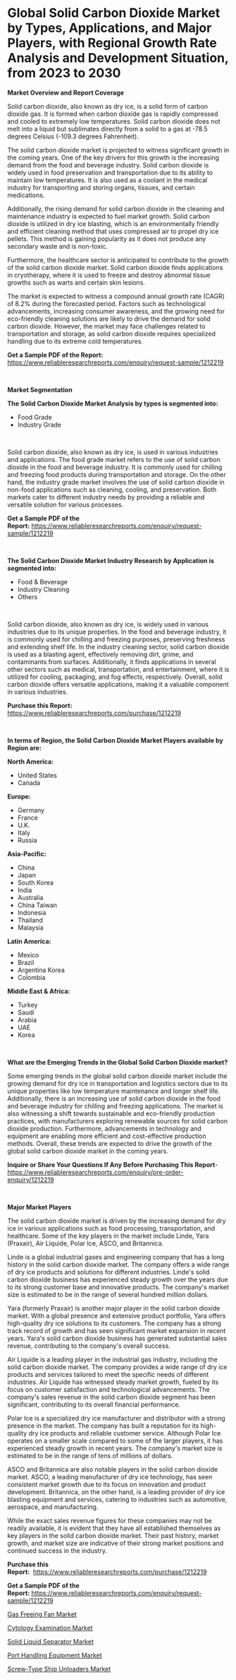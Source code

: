 <p><h1>Global Solid Carbon Dioxide Market by Types, Applications, and Major Players, with Regional Growth Rate Analysis and Development Situation, from 2023 to 2030</h1></p><p><strong>Market Overview and Report Coverage</strong></p>
<p><p>Solid carbon dioxide, also known as dry ice, is a solid form of carbon dioxide gas. It is formed when carbon dioxide gas is rapidly compressed and cooled to extremely low temperatures. Solid carbon dioxide does not melt into a liquid but sublimates directly from a solid to a gas at -78.5 degrees Celsius (-109.3 degrees Fahrenheit).</p><p>The solid carbon dioxide market is projected to witness significant growth in the coming years. One of the key drivers for this growth is the increasing demand from the food and beverage industry. Solid carbon dioxide is widely used in food preservation and transportation due to its ability to maintain low temperatures. It is also used as a coolant in the medical industry for transporting and storing organs, tissues, and certain medications.</p><p>Additionally, the rising demand for solid carbon dioxide in the cleaning and maintenance industry is expected to fuel market growth. Solid carbon dioxide is utilized in dry ice blasting, which is an environmentally friendly and efficient cleaning method that uses compressed air to propel dry ice pellets. This method is gaining popularity as it does not produce any secondary waste and is non-toxic.</p><p>Furthermore, the healthcare sector is anticipated to contribute to the growth of the solid carbon dioxide market. Solid carbon dioxide finds applications in cryotherapy, where it is used to freeze and destroy abnormal tissue growths such as warts and certain skin lesions.</p><p>The market is expected to witness a compound annual growth rate (CAGR) of 8.2% during the forecasted period. Factors such as technological advancements, increasing consumer awareness, and the growing need for eco-friendly cleaning solutions are likely to drive the demand for solid carbon dioxide. However, the market may face challenges related to transportation and storage, as solid carbon dioxide requires specialized handling due to its extreme cold temperatures.</p></p>
<p><strong>Get a Sample PDF of the Report:</strong> <a href="https://www.reliableresearchreports.com/enquiry/request-sample/1212219">https://www.reliableresearchreports.com/enquiry/request-sample/1212219</a></p>
<p>&nbsp;</p>
<p><strong>Market Segmentation</strong></p>
<p><strong>The Solid Carbon Dioxide Market Analysis by types is segmented into:</strong></p>
<p><ul><li>Food Grade</li><li>Industry Grade</li></ul></p>
<p>&nbsp;</p>
<p><p>Solid carbon dioxide, also known as dry ice, is used in various industries and applications. The food grade market refers to the use of solid carbon dioxide in the food and beverage industry. It is commonly used for chilling and freezing food products during transportation and storage. On the other hand, the industry grade market involves the use of solid carbon dioxide in non-food applications such as cleaning, cooling, and preservation. Both markets cater to different industry needs by providing a reliable and versatile solution for various processes.</p></p>
<p><strong>Get a Sample PDF of the Report:</strong>&nbsp;<a href="https://www.reliableresearchreports.com/enquiry/request-sample/1212219">https://www.reliableresearchreports.com/enquiry/request-sample/1212219</a></p>
<p>&nbsp;</p>
<p><strong>The Solid Carbon Dioxide Market Industry Research by Application is segmented into:</strong></p>
<p><ul><li>Food & Beverage</li><li>Industry Cleaning</li><li>Others</li></ul></p>
<p>&nbsp;</p>
<p><p>Solid carbon dioxide, also known as dry ice, is widely used in various industries due to its unique properties. In the food and beverage industry, it is commonly used for chilling and freezing purposes, preserving freshness and extending shelf life. In the industry cleaning sector, solid carbon dioxide is used as a blasting agent, effectively removing dirt, grime, and contaminants from surfaces. Additionally, it finds applications in several other sectors such as medical, transportation, and entertainment, where it is utilized for cooling, packaging, and fog effects, respectively. Overall, solid carbon dioxide offers versatile applications, making it a valuable component in various industries.</p></p>
<p><strong>Purchase this Report:</strong>&nbsp; <a href="https://www.reliableresearchreports.com/purchase/1212219">https://www.reliableresearchreports.com/purchase/1212219</a></p>
<p>&nbsp;</p>
<p><strong>In terms of Region, the Solid Carbon Dioxide Market Players available by Region are:</strong></p>
<p>
    <p> <strong> North America: </strong>
        <ul>
            <li>United States</li>
            <li>Canada</li>
        </ul>
        </p> 
    <p> <strong> Europe: </strong>
        <ul>
            <li>Germany</li>
            <li>France</li>
            <li>U.K.</li>
            <li>Italy</li>
            <li>Russia</li>
        </ul>
        </p> 
    <p> <strong> Asia-Pacific: </strong>
        <ul>
            <li>China</li>
            <li>Japan</li>
            <li>South Korea</li>
            <li>India</li>
            <li>Australia</li>
            <li>China Taiwan</li>
            <li>Indonesia</li>
            <li>Thailand</li>
            <li>Malaysia</li>
        </ul>
        </p> 
    <p> <strong> Latin America: </strong>
        <ul>
            <li>Mexico</li>
            <li>Brazil</li>
            <li>Argentina Korea</li>
            <li>Colombia</li>
        </ul>
        </p> 
    <p> <strong> Middle East & Africa: </strong>
        <ul>
            <li>Turkey</li>
            <li>Saudi</li>
            <li>Arabia</li>
            <li>UAE</li>
            <li>Korea</li>
        </ul>
    </p>
    </p>
<p>&nbsp;</p>
<p><strong>What are the Emerging Trends in the Global Solid Carbon Dioxide market?</strong></p>
<p><p>Some emerging trends in the global solid carbon dioxide market include the growing demand for dry ice in transportation and logistics sectors due to its unique properties like low temperature maintenance and longer shelf life. Additionally, there is an increasing use of solid carbon dioxide in the food and beverage industry for chilling and freezing applications. The market is also witnessing a shift towards sustainable and eco-friendly production practices, with manufacturers exploring renewable sources for solid carbon dioxide production. Furthermore, advancements in technology and equipment are enabling more efficient and cost-effective production methods. Overall, these trends are expected to drive the growth of the global solid carbon dioxide market in the coming years.</p></p>
<p><strong>Inquire or Share Your Questions If Any Before Purchasing This Report</strong>- <a href="https://www.reliableresearchreports.com/enquiry/pre-order-enquiry/1212219">https://www.reliableresearchreports.com/enquiry/pre-order-enquiry/1212219</a></p>
<p>&nbsp;</p>
<p><strong>Major Market Players</strong></p>
<p><p>The solid carbon dioxide market is driven by the increasing demand for dry ice in various applications such as food processing, transportation, and healthcare. Some of the key players in the market include Linde, Yara (Praxair), Air Liquide, Polar Ice, ASCO, and Britannica.</p><p>Linde is a global industrial gases and engineering company that has a long history in the solid carbon dioxide market. The company offers a wide range of dry ice products and solutions for different industries. Linde's solid carbon dioxide business has experienced steady growth over the years due to its strong customer base and innovative products. The company's market size is estimated to be in the range of several hundred million dollars.</p><p>Yara (formerly Praxair) is another major player in the solid carbon dioxide market. With a global presence and extensive product portfolio, Yara offers high-quality dry ice solutions to its customers. The company has a strong track record of growth and has seen significant market expansion in recent years. Yara's solid carbon dioxide business has generated substantial sales revenue, contributing to the company's overall success.</p><p>Air Liquide is a leading player in the industrial gas industry, including the solid carbon dioxide market. The company provides a wide range of dry ice products and services tailored to meet the specific needs of different industries. Air Liquide has witnessed steady market growth, fueled by its focus on customer satisfaction and technological advancements. The company's sales revenue in the solid carbon dioxide segment has been significant, contributing to its overall financial performance.</p><p>Polar Ice is a specialized dry ice manufacturer and distributor with a strong presence in the market. The company has built a reputation for its high-quality dry ice products and reliable customer service. Although Polar Ice operates on a smaller scale compared to some of the larger players, it has experienced steady growth in recent years. The company's market size is estimated to be in the range of tens of millions of dollars.</p><p>ASCO and Britannica are also notable players in the solid carbon dioxide market. ASCO, a leading manufacturer of dry ice technology, has seen consistent market growth due to its focus on innovation and product development. Britannica, on the other hand, is a leading provider of dry ice blasting equipment and services, catering to industries such as automotive, aerospace, and manufacturing.</p><p>While the exact sales revenue figures for these companies may not be readily available, it is evident that they have all established themselves as key players in the solid carbon dioxide market. Their past history, market growth, and market size are indicative of their strong market positions and continued success in the industry.</p></p>
<p><strong>Purchase this Report:</strong>&nbsp;&nbsp;<a href="https://www.reliableresearchreports.com/purchase/1212219">https://www.reliableresearchreports.com/purchase/1212219</a></p>
<p></p>
<p><strong>Get a Sample PDF of the Report:</strong>&nbsp;<a href="https://www.reliableresearchreports.com/enquiry/request-sample/1212219">https://www.reliableresearchreports.com/enquiry/request-sample/1212219</a></p>
<p><p><a href="https://medium.com/@ridhantakke90/gas-freeing-fan-market-size-growth-forecast-2023-2030-5797d9e3b34c">Gas Freeing Fan Market</a></p><p><a href="https://www.linkedin.com/pulse/cytology-examination-market-size-growth-forecast-from-2023-4q7le/">Cytology Examination Market</a></p><p><a href="https://medium.com/@santosh735584/solid-liquid-separator-market-size-growth-forecast-2023-2030-9911aa27c2ff">Solid Liquid Separator Market</a></p><p><a href="https://github.com/AKSHATREPORTPRIME/Market-Research-Report-List-1/blob/main/port-handling-equipment-market.md">Port Handling Equipment Market</a></p><p><a href="https://github.com/Chiragrp26/Market-Research-Report-List-1/blob/main/screw-type-ship-unloaders-market.md">Screw-Type Ship Unloaders Market</a></p></p>